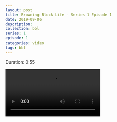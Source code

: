 ```yaml
---
layout: post
title: Browning Block Life - Series 1 Episode 1
date: 2019-09-06
description:
collection: bbl
series: 1
episode: 1
categories: video
tags: bbl
---
```

<p class="duration">Duration: 0:55</p>
<video src="/assets/bbl-series-1-1.mp4" controls>
  Your browser does not support video. Try a current browser version if you available.
</video>
